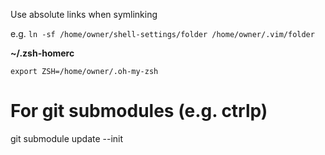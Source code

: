 Use absolute links when symlinking

e.g. `ln -sf /home/owner/shell-settings/folder /home/owner/.vim/folder`

**~/.zsh-homerc**

`export ZSH=/home/owner/.oh-my-zsh`

# For git submodules (e.g. ctrlp)
git submodule update --init
